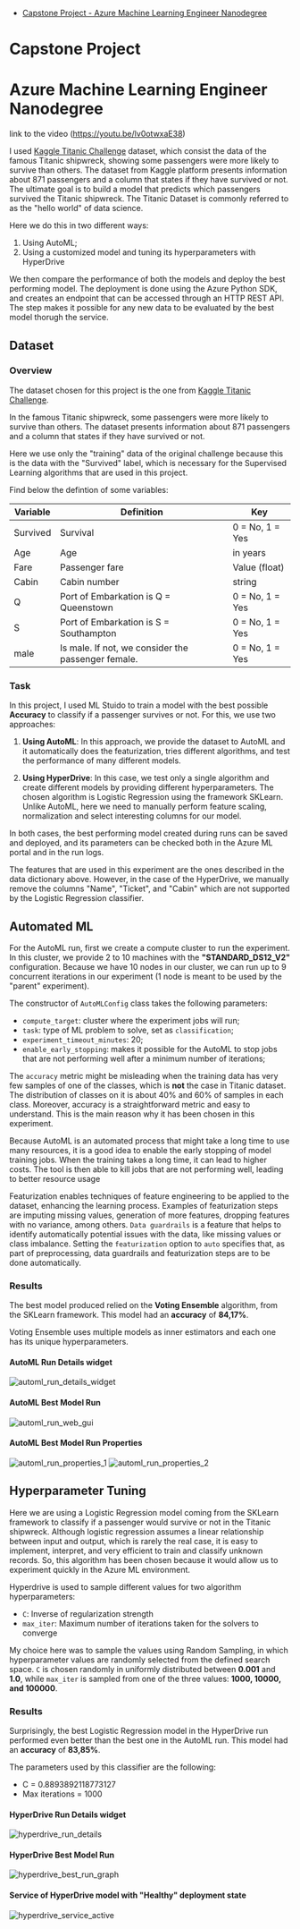 - [Capstone Project - Azure Machine Learning Engineer Nanodegree](#capstone-project---azure-machine-learning-engineer-nanodegree)

# Capstone Project 
# Azure Machine Learning Engineer Nanodegree

link to the video (https://youtu.be/lv0otwxaE38)

I used [Kaggle Titanic Challenge](https://www.kaggle.com/c/titanic) dataset, which consist the data of the famous Titanic shipwreck, showing some passengers were more likely to survive than others. The dataset from Kaggle platform presents information about 871 passengers and a column that states if they have survived or not. The ultimate goal is to build a model that predicts which passengers survived the Titanic shipwreck. The Titanic Dataset is commonly referred to as the "hello world" of data science.

Here we do this in two different ways:
1) Using AutoML;
2) Using a customized model and tuning its hyperparameters with HyperDrive

We then compare the performance of both the models and deploy the best performing model.
The deployment is done using the Azure Python SDK, and creates an endpoint that can be accessed through an HTTP REST API. The step makes it possible for any new data to be evaluated by the best model thorugh the service.

## Dataset

### Overview

The dataset chosen for this project is the one from [Kaggle Titanic Challenge](https://www.kaggle.com/c/titanic). 

In the famous Titanic shipwreck, some passengers were more likely to survive than others. The dataset presents information about 871 passengers and a column that states if they have survived or not.

Here we use only the "training" data of the original challenge because this is the data with the "Survived" label, which is necessary for the Supervised Learning algorithms that are used in this project.

Find below the defintion of some variables:

Variable | Definition | Key
------------ | ------------- | -------------
Survived | Survival | 0 = No, 1 = Yes
Age	| Age | in years
Fare | Passenger fare | Value (float)
Cabin | Cabin number |  string
Q | Port of Embarkation	is Q = Queenstown | 0 = No, 1 = Yes
S | Port of Embarkation	is S = Southampton | 0 = No, 1 = Yes
male | Is male. If not, we consider the passenger female. | 0 = No, 1 = Yes

### Task
In this project, I used ML Stuido to train a model with the best possible **Accuracy** to classify if a passenger survives or not.
For this, we use two approaches:

1) **Using AutoML**:
In this approach, we provide the dataset to AutoML and it automatically does the featurization, tries different algorithms, and test the performance of many different models. 

2) **Using HyperDrive**: 
In this case, we test only a single algorithm and create different models by providing different hyperparameters. The chosen algorithm is Logistic Regression using the framework SKLearn.
Unlike AutoML, here we need to manually perform feature scaling, normalization and select interesting columns for our model.

In both cases, the best performing model created during runs can be saved and deployed, and its parameters can be checked both in the Azure ML portal and in the run logs.

The features that are used in this experiment are the ones described in the data dictionary above. However, in the case of the HyperDrive, we manually remove the columns "Name", "Ticket", and "Cabin" which are not supported by the Logistic Regression classifier.

## Automated ML
For the AutoML run, first we create a compute cluster to run the experiment. In this cluster, we provide 2 to 10 machines with the **"STANDARD_DS12_V2"** configuration.
Because we have 10 nodes in our cluster, we can run up to 9 concurrent iterations in our experiment (1 node is meant to be used by the "parent" experiment).

The constructor of `AutoMLConfig` class takes the following parameters:
* `compute_target`: cluster where the experiment jobs will run;
* `task`: type of ML problem to solve, set as `classification`;
* `experiment_timeout_minutes`: 20;
* `enable_early_stopping`: makes it possible for the AutoML to stop jobs that are not performing well after a minimum number of iterations; 

The `accuracy` metric might be misleading when the training data has very few samples of one of the classes, which is **not** the case in Titanic dataset. The distribution of classes on it is about 40% and 60% of samples in each class. Moreover, accuracy is a straightforward metric and easy to understand. This is the main reason why it has been chosen in this experiment.

Because AutoML is an automated process that might take a long time to use many resources, it is a good idea to enable the early stopping of model training jobs. When the training takes a long time, it can lead to higher costs. The tool is then able to kill jobs that are not performing well, leading to better resource usage

Featurization enables techniques of feature engineering to be applied to the dataset, enhancing the learning process. Examples of featurization steps are imputing missing values, generation of more features, dropping features with no variance, among others. `Data guardrails` is a feature that helps to identify automatically potential issues with the data, like missing values or class imbalance. Setting the `featurization` option to `auto` specifies that, as part of preprocessing, data guardrails and featurization steps are to be done automatically.

### Results
The best model produced relied on the **Voting Ensemble** algorithm, from the SKLearn framework. This model had an **accuracy** of **84,17%**.

Voting Ensemble uses multiple models as inner estimators and each one has its unique hyperparameters.
#### AutoML Run Details widget
![automl_run_details_widget](starter_file/screenshots/best_model_run_id1.PNG)

#### AutoML Best Model Run
![automl_run_web_gui](starter_file/screenshots/best_model_run_id2.PNG)

#### AutoML Best Model Run Properties
![automl_run_properties_1](starter_file/screenshots/hyper_paramete_best_model_accuracy.PNG)
![automl_run_properties_2](starter_file/screenshots/hyper_paramete_best_modelr.PNG)

## Hyperparameter Tuning
Here we are using a Logistic Regression model coming from the SKLearn framework to classify if a passenger would survive or not in the Titanic shipwreck.
Although logistic regression assumes a linear relationship between input and output, which is rarely the real case, it is easy to implement, interpret, and very efficient to train and classify unknown records.
So, this algorithm has been chosen because it would allow us to experiment quickly in the Azure ML environment.

Hyperdrive is used to sample different values for two algorithm hyperparameters:
* `C`: Inverse of regularization strength
* `max_iter`: Maximum number of iterations taken for the solvers to converge

My choice here was to sample the values using Random Sampling, in which hyperparameter values are randomly selected from the defined search space. `C` is chosen randomly in uniformly distributed between **0.001** and **1.0**, while `max_iter` is sampled from one of the three values: **1000, 10000, and 100000**.

### Results
Surprisingly, the best Logistic Regression model in the HyperDrive run performed even better than the best one in the AutoML run. This model had an **accuracy** of **83,85%**.

The parameters used by this classifier are the following:
* C = 0.8893892118773127
* Max iterations = 1000

#### HyperDrive Run Details widget
![hyperdrive_run_details](starter_file/screenshots/RunDetails_hyper_parameter.PNG)

#### HyperDrive Best Model Run
![hyperdrive_best_run_graph](starter_file/screenshots/hyper_para_tuning.PNG)


#### Service of HyperDrive model with "Healthy" deployment state
![hyperdrive_service_active](starter_file/screenshots/healthy_model.PNG)

